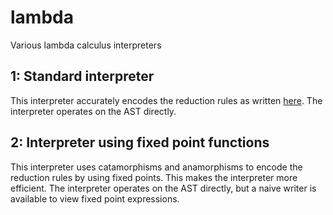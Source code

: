 # lambda
Various lambda calculus interpreters

## 1: Standard interpreter

This interpreter accurately encodes the reduction rules as written [here](https://en.wikipedia.org/wiki/Lambda_calculus#Reduction). The interpreter operates on the AST directly.

## 2: Interpreter using fixed point functions

This interpreter uses catamorphisms and anamorphisms to encode the reduction rules by using fixed points. This makes the interpreter more efficient. The interpreter operates on the AST directly, but a naive writer is available to view fixed point expressions.
